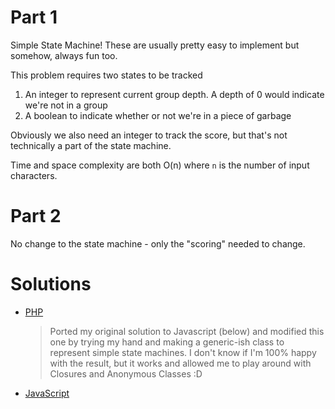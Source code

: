 # Part 1

Simple State Machine! These are usually pretty easy to implement but somehow, always fun too.

This problem requires two states to be tracked

 1. An integer to represent current group depth. A depth of 0 would indicate we're not in a group
 2. A boolean to indicate whether or not we're in a piece of garbage
 
Obviously we also need an integer to track the score, but that's not technically a part of the state machine.
 
Time and space complexity are both O(n) where `n` is the number of input characters.

# Part 2

No change to the state machine - only the "scoring" needed to change.

# Solutions

 - [PHP](../../php/src/Solution/Day09Solution.php)
   > Ported my original solution to Javascript (below) and modified this one by trying my hand and making a generic-ish
   > class to represent simple state machines. I don't know if I'm 100% happy with the result, but it works and allowed
   > me to play around with Closures and Anonymous Classes :D
 - [JavaScript](../../javascript/lib/solution/day09.js)
